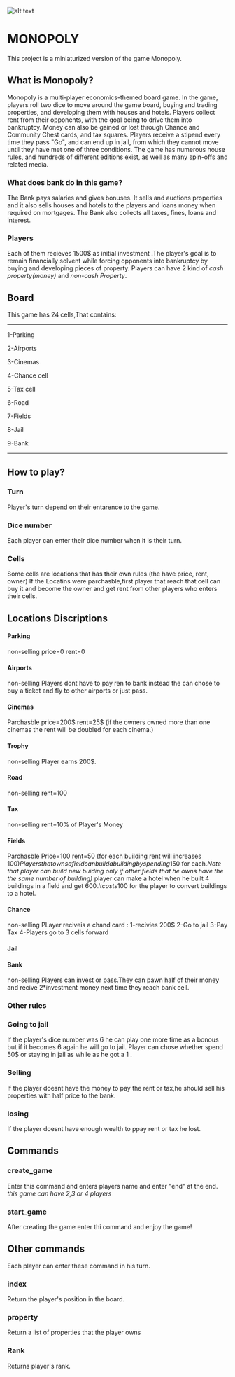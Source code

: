 ![alt text](https://c8.alamy.com/comp/BF9PYM/monopoly-board-game-BF9PYM.jpg)
# MONOPOLY
This project is a miniaturized version of the game Monopoly.

## What is Monopoly?
Monopoly is a multi-player economics-themed board game. In the game, players roll two dice to move around the game board, buying and trading properties, and developing them with houses and hotels.
Players collect rent from their opponents, with the goal being to drive them into bankruptcy.
Money can also be gained or lost through Chance and Community Chest cards, and tax squares. Players receive a stipend every time they pass "Go", and can end up in jail, from which they cannot move until they have met one of three conditions.
The game has numerous house rules, and hundreds of different editions exist, as well as many spin-offs and related media.

### What does bank do in this game?
The Bank pays salaries and gives bonuses. It sells and auctions properties and it also sells houses and hotels to the players and loans money when required on mortgages. The Bank also collects all taxes, fines, loans and interest.

### Players
Each of them recieves 1500$ as initial investment .The player's goal is to remain financially solvent while forcing opponents into bankruptcy by buying and developing pieces of property.
Players can have 2 kind of *cash property(money)* and *non-cash Property*.

## Board
This game has 24 cells,That contains:
***
1-Parking

2-Airports

3-Cinemas

4-Chance cell

5-Tax cell

6-Road

7-Fields

8-Jail

9-Bank

***

## How to play?
### Turn
Player's turn depend on their entarence to the game.
### Dice number
Each player can enter their dice number when it is their turn.
### Cells
Some cells are locations that has their own rules.(the have price, rent, owner)
If the Locatins were parchasble,first player that reach that cell can buy it and become the owner and get rent from other players who enters their cells.
## Locations Discriptions
#### Parking
non-selling
price=0
rent=0
#### Airports
non-selling
Players dont have to pay ren to  bank instead the can chose to buy a ticket and fly to other airports or just pass.
#### Cinemas
Parchasble
price=200$
rent=25$
(if the owners owned more than one cinemas the rent will be doubled for each cinema.)
#### Trophy
non-selling
Player earns 200$.
#### Road
non-selling
rent=100
#### Tax
non-selling
rent=10% of Player's Money
#### Fields
Parchasble
Price=100
rent=50
(for each building rent will increases 100$)
Players that owns a field can build a building by spending 150$ for each.*Note that player can build new buiding only if other fields that he owns have the the same number of  building)*
player can make a hotel when he built 4 buildings in a field and get 600$.It costs 100$ for the player to convert buildings to a hotel.
#### Chance
non-selling
PLayer reciveis a chand card :
1-recivies 200$
2-Go to jail
3-Pay Tax
4-Players go to 3 cells forward
#### Jail
#### Bank
non-selling
Players can invest or pass.They can pawn half of their money and recive 2*investment money next time they reach bank cell.
### Other rules
### Going to jail
If the player's dice number was 6 he can play one more time as a bonous but if it becomes 6 again he will go to jail.
Player can chose whether spend 50$ or staying in jail as while as he got a 1 .
### Selling
If the player doesnt have the money to pay the rent or tax,he should sell his properties with half price to the bank.
### losing
If the player doesnt have enough wealth to ppay rent or tax he lost.
## Commands
### create_game
Enter this command and enters players name and enter "end" at the end.
*this game can have 2,3 or 4 players*
### start_game
After creating the game enter thi command and enjoy the game!
## Other commands
Each player can enter these command in his turn.
### index
Return the player's position in the board.
### property
Return a list of properties that the player owns
### Rank
Returns player's rank.


